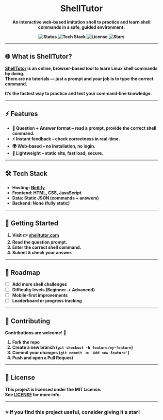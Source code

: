 <h1 align="center">ShellTutor</h1>
<p align="center">
  <strong>An interactive web-based imitation shell to practice and learn shell commands in a safe, guided environment.</em>
</p>

<p align="center">
  <img src="https://img.shields.io/badge/status-active-brightgreen" alt="Status">
  <img src="https://img.shields.io/badge/tech-HTML%20%7C%20CSS%20%7C%20JS-yellow" alt="Tech Stack">
  <img src="https://img.shields.io/github/license/YOUR-USERNAME/shelltutor" alt="License">
  <img src="https://img.shields.io/github/stars/YOUR-USERNAME/shelltutor?style=social" alt="Stars">
</p>

---

## 🌐 What is ShellTutor?

**[ShellTutor](https://shelltutor.com)** is an online, browser-based tool to **learn Linux shell commands by doing**.  
There are **no tutorials** — just a **prompt** and your job is to type the correct command.

It’s the fastest way to practice and test your command-line knowledge.

---

## ⚡ Features

- 📝 **Question + Answer format** – read a prompt, provide the correct shell command.  
- ⚡ **Instant feedback** – check correctness in real-time.  
- 🌍 **Web-based** – no installation, no login.  
- 🚀 **Lightweight** – static site, fast load, secure.  

---

## 🛠️ Tech Stack

- **Hosting**: [Netlify](https://www.netlify.com/)  
- **Frontend**: HTML, CSS, JavaScript  
- **Data**: Static JSON (commands + answers)  
- **Backend**: None (fully static)  

---

## 🚀 Getting Started

1. Visit 👉 [shelltutor.com](https://shelltutor.com)  
2. Read the question prompt.  
3. Enter the correct shell command.  
4. Submit & check your answer.  

---

## 📌 Roadmap

- [ ] Add more shell challenges  
- [ ] Difficulty levels (Beginner → Advanced)  
- [ ] Mobile-first improvements  
- [ ] Leaderboard or progress tracking  

---

## 🤝 Contributing

Contributions are welcome! 🎉  

1. **Fork** the repo  
2. **Create** a new branch (`git checkout -b feature/my-feature`)  
3. **Commit** your changes (`git commit -m 'Add new feature'`)  
4. **Push** and open a **Pull Request**  

---

## 📜 License

This project is licensed under the **MIT License**.  
See [LICENSE](LICENSE) for more info.  

---

### ⭐ If you find this project useful, consider giving it a star!

